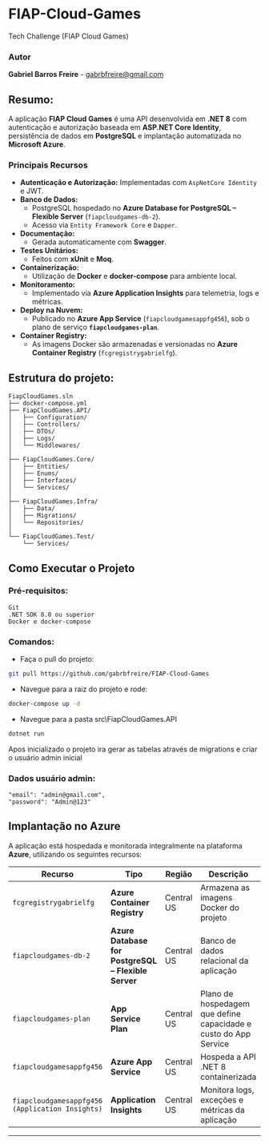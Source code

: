 # FIAP-Cloud-Games

Tech Challenge (FIAP Cloud Games)

### Autor
**Gabriel Barros Freire** - gabrbfreire@gmail.com

## Resumo:

A aplicação **FIAP Cloud Games** é uma API desenvolvida em **.NET 8** com autenticação e autorização baseada em **ASP.NET Core Identity**, persistência de dados em **PostgreSQL** e implantação automatizada no **Microsoft Azure**.

### Principais Recursos

- **Autenticação e Autorização:** Implementadas com `AspNetCore Identity` e JWT.  
- **Banco de Dados:**  
  - PostgreSQL hospedado no **Azure Database for PostgreSQL – Flexible Server** (`fiapcloudgames-db-2`).  
  - Acesso via `Entity Framework Core` e `Dapper`.  
- **Documentação:**  
  - Gerada automaticamente com **Swagger**.  
- **Testes Unitários:**  
  - Feitos com **xUnit** e **Moq**.  
- **Containerização:**  
  - Utilização de **Docker** e **docker-compose** para ambiente local.  
- **Monitoramento:**  
  - Implementado via **Azure Application Insights** para telemetria, logs e métricas.  
- **Deploy na Nuvem:**  
  - Publicado no **Azure App Service** (`fiapcloudgamesappfg456`), sob o plano de serviço **`fiapcloudgames-plan`**.  
- **Container Registry:**  
  - As imagens Docker são armazenadas e versionadas no **Azure Container Registry** (`fcgregistrygabrielfg`).  

## Estrutura do projeto:

	FiapCloudGames.sln
	├── docker-compose.yml
	├── FiapCloudGames.API/
	│   ├── Configuration/
	│   ├── Controllers/
	│   ├── DTOs/
	│   ├── Logs/
	│   └── Middlewares/
	│
	├── FiapCloudGames.Core/
	│   ├── Entities/
	│   ├── Enums/
	│   ├── Interfaces/
	│   └── Services/
	│
	├── FiapCloudGames.Infra/
	│   ├── Data/
	│   ├── Migrations/
	│   └── Repositories/
	│
	└── FiapCloudGames.Test/
	    └── Services/

## Como Executar o Projeto
### Pré-requisitos:
	
	Git
	.NET SDK 8.0 ou superior
	Docker e docker-compose
	
### Comandos:
- Faça o pull do projeto:
```bash
git pull https://github.com/gabrbfreire/FIAP-Cloud-Games
```
- Navegue para a raiz do projeto e rode:
```bash
docker-compose up -d
```
- Navegue para a pasta src\FiapCloudGames.API	
```bash
dotnet run
```
Apos inicializado o projeto ira gerar as tabelas através de migrations e criar o usuário admin inicial


### Dados usuário admin:
	"email": "admin@gmail.com",
	"password": "Admin@123"

## Implantação no Azure

A aplicação está hospedada e monitorada integralmente na plataforma **Azure**, utilizando os seguintes recursos:

| Recurso | Tipo | Região | Descrição |
|----------|------|--------|------------|
| `fcgregistrygabrielfg` | **Azure Container Registry** | Central US | Armazena as imagens Docker do projeto |
| `fiapcloudgames-db-2` | **Azure Database for PostgreSQL – Flexible Server** | Central US | Banco de dados relacional da aplicação |
| `fiapcloudgames-plan` | **App Service Plan** | Central US | Plano de hospedagem que define capacidade e custo do App Service |
| `fiapcloudgamesappfg456` | **Azure App Service** | Central US | Hospeda a API .NET 8 containerizada |
| `fiapcloudgamesappfg456 (Application Insights)` | **Application Insights** | Central US | Monitora logs, exceções e métricas da aplicação |

---

